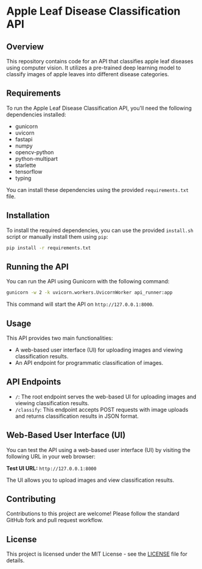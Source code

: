# Apple Leaf Disease Classification API

## Overview
This repository contains code for an API that classifies apple leaf diseases using computer vision. It utilizes a pre-trained deep learning model to classify images of apple leaves into different disease categories.

## Requirements
To run the Apple Leaf Disease Classification API, you'll need the following dependencies installed:

- gunicorn
- uvicorn
- fastapi
- numpy
- opencv-python
- python-multipart
- starlette
- tensorflow
- typing

You can install these dependencies using the provided `requirements.txt` file.

## Installation
To install the required dependencies, you can use the provided `install.sh` script or manually install them using `pip`:

```bash
pip install -r requirements.txt
```

## Running the API
You can run the API using Gunicorn with the following command:

```bash
gunicorn -w 2 -k uvicorn.workers.UvicornWorker api_runner:app
```

This command will start the API on `http://127.0.0.1:8000`.

## Usage
This API provides two main functionalities:

- A web-based user interface (UI) for uploading images and viewing classification results.
- An API endpoint for programmatic classification of images.

## API Endpoints
- `/`: The root endpoint serves the web-based UI for uploading images and viewing classification results.
- `/classify`: This endpoint accepts POST requests with image uploads and returns classification results in JSON format.

## Web-Based User Interface (UI)
You can test the API using a web-based user interface (UI) by visiting the following URL in your web browser:

**Test UI URL:** `http://127.0.0.1:8000`

The UI allows you to upload images and view classification results.

## Contributing
Contributions to this project are welcome! Please follow the standard GitHub fork and pull request workflow.

## License
This project is licensed under the MIT License - see the [LICENSE](LICENSE) file for details.
